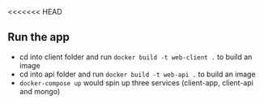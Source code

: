 <<<<<<< HEAD
## Run the app
- cd into client folder and run `docker build -t web-client .` to build an image
- cd into api folder and run `docker build -t web-api .` to build an image
- `docker-compose up` would spin up three services (client-app, client-api and mongo)